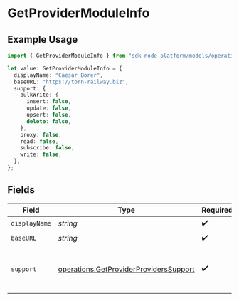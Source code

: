 # GetProviderModuleInfo

## Example Usage

```typescript
import { GetProviderModuleInfo } from "sdk-node-platform/models/operations";

let value: GetProviderModuleInfo = {
  displayName: "Caesar_Borer",
  baseURL: "https://torn-railway.biz",
  support: {
    bulkWrite: {
      insert: false,
      update: false,
      upsert: false,
      delete: false,
    },
    proxy: false,
    read: false,
    subscribe: false,
    write: false,
  },
};
```

## Fields

| Field                                                                                            | Type                                                                                             | Required                                                                                         | Description                                                                                      |
| ------------------------------------------------------------------------------------------------ | ------------------------------------------------------------------------------------------------ | ------------------------------------------------------------------------------------------------ | ------------------------------------------------------------------------------------------------ |
| `displayName`                                                                                    | *string*                                                                                         | :heavy_check_mark:                                                                               | N/A                                                                                              |
| `baseURL`                                                                                        | *string*                                                                                         | :heavy_check_mark:                                                                               | N/A                                                                                              |
| `support`                                                                                        | [operations.GetProviderProvidersSupport](../../models/operations/getproviderproviderssupport.md) | :heavy_check_mark:                                                                               | The supported features for the provider.                                                         |